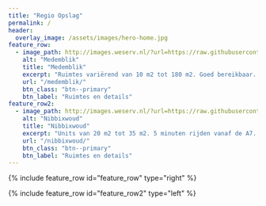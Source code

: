 ```yaml
---
title: "Regio Opslag"
permalink: /
header:
  overlay_image: /assets/images/hero-home.jpg
feature_row:
  - image_path: http://images.weserv.nl/?url=https://raw.githubusercontent.com/barthaakman/barthaakman.github.io/gh-pages/assets/images/werkruimtes/werkruimte1.jpg&w=350&h=250&output=jpg&q=50&t=square
    alt: "Medemblik"
    title: "Medemblik"
    excerpt: "Ruimtes variërend van 10 m2 tot 180 m2. Goed bereikbaar. 24/7 cameratoezicht."
    url: "/medemblik/"
    btn_class: "btn--primary"
    btn_label: "Ruimtes en details"
feature_row2:
  - image_path: http://images.weserv.nl/?url=https://raw.githubusercontent.com/barthaakman/barthaakman.github.io/gh-pages/assets/images/nibbik-cta-home.jpg&w=350&h=250&output=jpg&q=50&t=square
    alt: "Nibbixwoud"
    title: "Nibbixwoud"
    excerpt: "Units van 20 m2 tot 35 m2. 5 minuten rijden vanaf de A7. 24/7 cameratoezicht."
    url: "/nibbixwoud/"
    btn_class: "btn--primary"
    btn_label: "Ruimtes en details"
---
```


{% include feature_row id="feature_row" type="right" %}

{% include feature_row id="feature_row2" type="left" %}

